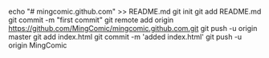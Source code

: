 echo "# mingcomic.github.com" >> README.md
git init
git add README.md
git commit -m "first commit"
git remote add origin https://github.com/MingComic/mingcomic.github.com.git
git push -u origin master
git add index.html
git commit -m 'added index.html'
git push -u origin MingComic
